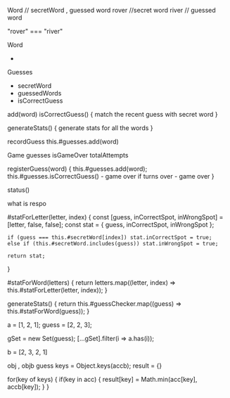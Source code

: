 Word // secretWord , guessed word
rover //secret word
river // guessed word

"rover" === "river"

Word

-

Guesses

- secretWord
- guessedWords
- isCorrectGuess

add(word)
isCorrectGuess() {
match the recent guess with secret word
}

generateStats() {
generate stats for all the words
}

recordGuess
this.#guesses.add(word)

Game
guesses
isGameOver
totalAttempts

registerGuess(word) {
this.#guesses.add(word);
this.#guesses.isCorrectGuess() - game over
if turns over - game over
}

status()

what is respo

#statForLetter(letter, index) {
const [guess, inCorrectSpot, inWrongSpot] = [letter, false, false];
const stat = { guess, inCorrectSpot, inWrongSpot };

    if (guess === this.#secretWord[index]) stat.inCorrectSpot = true;
    else if (this.#secretWord.includes(guess)) stat.inWrongSpot = true;

    return stat;

}

#statForWord(letters) {
return letters.map((letter, index) => this.#statForLetter(letter, index));
}

generateStats() {
return this.#guessChecker.map((guess) => this.#statForWord(guess));
}

a = [1, 2, 1];
guess = [2, 2, 3];

gSet = new Set(guess);
[...gSet].filter(i => a.has(i));

b = [2, 3, 2, 1]

obj , objb guess
keys = Object.keys(accb);
result = {}

for(key of keys) {
if(key in acc) {
result[key] = Math.min(acc[key], accb[key]);
}
}


